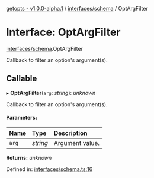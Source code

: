 [getopts - v1.0.0-alpha.1](../README.md) / [interfaces/schema](../modules/interfaces_schema.md) / OptArgFilter

# Interface: OptArgFilter

[interfaces/schema](../modules/interfaces_schema.md).OptArgFilter

Callback to filter an option's argument(s).

## Callable

▸ **OptArgFilter**(`arg`: _string_): _unknown_

Callback to filter an option's argument(s).

#### Parameters:

| Name  | Type     | Description     |
| :---- | :------- | :-------------- |
| `arg` | _string_ | Argument value. |

**Returns:** _unknown_

Defined in: [interfaces/schema.ts:16](https://github.com/prasadrajandran/node-getopts/blob/63a95d9/src/interfaces/schema.ts#L16)
